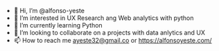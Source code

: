 - 👋 Hi, I’m @alfonso-yeste
- 👀 I’m interested in UX Research ang Web analytics with python
- 🌱 I’m currently learning Python
- 💞️ I’m looking to collaborate on a projects with data anlytics and UX
- 📫 How to reach me ayeste32@gmail.co or https://alfonsoyeste.com/

<!---
alfonso-yeste/alfonso-yeste is a ✨ special ✨ repository because its `README.md` (this file) appears on your GitHub profile.
You can click the Preview link to take a look at your changes.
--->
